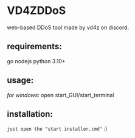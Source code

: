 # VD4ZDDoS

web-based DDoS tool made by vd4z on discord.

## requirements:
go
nodejs
python 3.10+

## usage:
*for windows*: open start_GUI/start_terminal

## installation: 
`` just open the "start installer.cmd" `` :)

